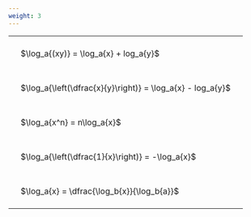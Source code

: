 ```yaml
---
weight: 3
---
```


<style type="text/css">
#T_f92d0 th.col_heading {
  text-align: left;
  font-size: 1em;
}
#T_f92d0 td {
  text-align: left;
  font-size: 1em;
  padding: 1.5em;
}
</style>
<table id="T_f92d0">
  <thead>
  </thead>
  <tbody>
    <tr>
      <td id="T_f92d0_row0_col0" class="data row0 col0" >$\log_a{(xy)} = \log_a{x} + log_a{y}$</td>
    </tr>
    <tr>
      <td id="T_f92d0_row1_col0" class="data row1 col0" >$\log_a{\left(\dfrac{x}{y}\right)} = \log_a{x} - log_a{y}$</td>
    </tr>
    <tr>
      <td id="T_f92d0_row2_col0" class="data row2 col0" >$\log_a{x^n} = n\log_a{x}$</td>
    </tr>
    <tr>
      <td id="T_f92d0_row3_col0" class="data row3 col0" >$\log_a{\left(\dfrac{1}{x}\right)} = -\log_a{x}$</td>
    </tr>
    <tr>
      <td id="T_f92d0_row4_col0" class="data row4 col0" >$\log_a{x} = \dfrac{\log_b{x}}{\log_b{a}}$</td>
    </tr>
  </tbody>
</table>
